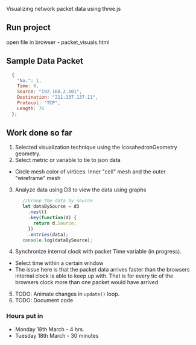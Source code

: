
Visualizing network packet data using three.js

## Run project
open file in browser - packet_visuals.html

## Sample Data Packet

```javascript
  {
    "No.": 1,
    Time: 0,
    Source: "192.168.2.101",
    Destination: "211.137.137.11",
    Protocol: "TCP",
    Length: 76
  };
```
## Work done so far
1. Selected visualization technique using the IcosahedronGeometry geometry. 
2. Select metric or variable to tie to json data 
* Circle mesh color of virtices. Inner "cell" mesh and the outer "wireframe" mesh
3. Analyze data using D3 to view the data using graphs
```javascript
      //Group the data by source
      let dataBySource = d3
        .nest()
        .key(function(d) {
          return d.Source;
        })
        .entries(data);
      console.log(dataBySource);
 ```
4. Synchronize internal clock with packet Time variable (in progress).
* Select time within a certain window
* The issue here is that the packet data arrives faster than the browsers internal clock is able to keep up with. That is for every tic of the browsers clock more than one packet would have arrived.
5. TODO: Animate changes in ```update()``` loop.
6. TODO: Document code

### Hours put in
* Monday 18th March - 4 hrs.
* Tuesday 18th March - 30 minutes
